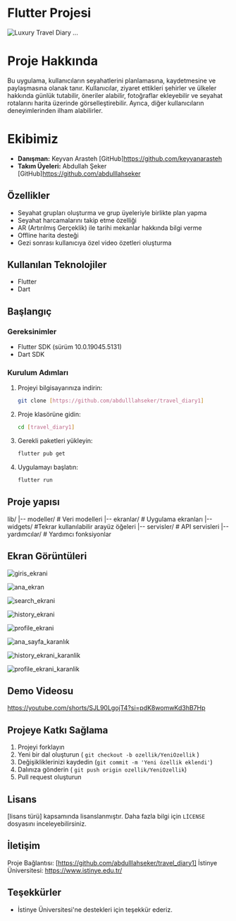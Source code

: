 # Flutter Projesi

 ![Luxury Travel Diary ...](https://encrypted-tbn0.gstatic.com/images?q=tbn:ANd9GcSiOA7OcyNHEyZqKh9Y6Hll2ayeYm7sp3-DUQ&s)

# Proje Hakkında

 Bu uygulama, kullanıcıların seyahatlerini planlamasına, kaydetmesine ve paylaşmasına olanak tanır. Kullanıcılar, ziyaret ettikleri şehirler ve ülkeler hakkında günlük tutabilir, öneriler alabilir, fotoğraflar ekleyebilir ve seyahat rotalarını harita üzerinde görselleştirebilir. Ayrıca, diğer kullanıcıların deneyimlerinden ilham alabilirler.

# Ekibimiz
+ **Danışman:** Keyvan Arasteh [GitHub]https://github.com/keyvanarasteh
+ **Takım Üyeleri:** Abdullah Şeker [GitHub]https://github.com/abdulllahseker

## Özellikler
- Seyahat grupları oluşturma ve grup üyeleriyle birlikte plan yapma
- Seyahat harcamalarını takip etme özelliği
- AR (Artırılmış Gerçeklik) ile tarihi mekanlar hakkında bilgi verme
- Offline harita desteği
- Gezi sonrası kullanıcıya özel video özetleri oluşturma

## Kullanılan Teknolojiler
- Flutter
- Dart

## Başlangıç

### Gereksinimler
- Flutter SDK (sürüm 10.0.19045.5131)
- Dart SDK 

### Kurulum Adımları 
 1. Projeyi bilgisayarınıza indirin: 
     ```bash
     git clone [https://github.com/abdulllahseker/travel_diary1]
  2. Proje klasörüne gidin:
     ```bash
     cd [travel_diary1]
  3. Gerekli paketleri yükleyin:
     ```bash
     flutter pub get
  4. Uygulamayı başlatın:
     ```bash
     flutter run

## Proje yapısı

lib/
|-- modeller/ # Veri modelleri
|-- ekranlar/ # Uygulama ekranları
|-- widgets/ #Tekrar kullanılabilir arayüz öğeleri
|-- servisler/ # API servisleri
|-- yardımcılar/ # Yardımcı fonksiyonlar



## Ekran Görüntüleri

![giris_ekrani](https://github.com/user-attachments/assets/15a1c215-f91f-4354-a168-e464f06085ab)


![ana_ekran](https://github.com/user-attachments/assets/2896a145-0c6d-4415-b624-96ff8e5ed719)

 
![search_ekrani](https://github.com/user-attachments/assets/31a9f19f-e13b-4b46-a833-dad131888420)


![history_ekrani](https://github.com/user-attachments/assets/443ab01d-cbdf-4c1a-9cdd-db77a0c10d59)


![profile_ekrani](https://github.com/user-attachments/assets/865e3926-1f3c-4630-beaf-9a250d4e7293)


![ana_sayfa_karanlık](https://github.com/user-attachments/assets/823178dd-85f6-46e8-981b-c7734be4461f)


![history_ekrani_karanlik](https://github.com/user-attachments/assets/0f83e6ca-96ec-4c1c-b03c-870ecaf98566)


![profile_ekrani_karanlik](https://github.com/user-attachments/assets/1970bd34-a101-47a7-abf6-67e1c274951e)


## Demo Videosu


https://youtube.com/shorts/SJL90LgojT4?si=pdK8womwKd3hB7Hp


## Projeye Katkı Sağlama

1. Projeyi forklayın
2. Yeni bir dal oluşturun ( ``git checkout -b ozellik/YeniOzellik`` )
3. Değişikliklerinizi kaydedin (` git commit -m 'Yeni özellik eklendi' `)
4. Dalınıza gönderin ( `git push origin ozellik/YeniOzellik`)
5. Pull request oluşturun

## Lisans
[lisans türü] kapsamında lisanslanmıştır. Daha fazla bilgi için `LİCENSE`   dosyasını inceleyebilirsiniz.

## İletişim
Proje Bağlantısı: [https://github.com/abdulllahseker/travel_diary1]
İstinye Üniversitesi: https://www.istinye.edu.tr/

## Teşekkürler
- İstinye Üniversitesi'ne destekleri için teşekkür ederiz.
